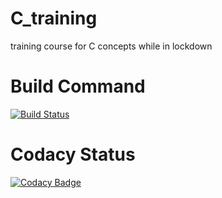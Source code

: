 # C_training
training course for C concepts while in lockdown

# Build Command
[![Build Status](https://travis-ci.com/OliverNajera-Beckman/LTTS_C_training.svg?branch=master)](https://travis-ci.com/OliverNajera-Beckman/LTTS_C_training)

# Codacy Status
[![Codacy Badge](https://app.codacy.com/project/badge/Grade/c0c4f97605e44016a2a15ba7998db04f)](https://www.codacy.com/manual/OliverNajera-Beckman/LTTS_C_training?utm_source=github.com&amp;utm_medium=referral&amp;utm_content=OliverNajera-Beckman/LTTS_C_training&amp;utm_campaign=Badge_Grade)
